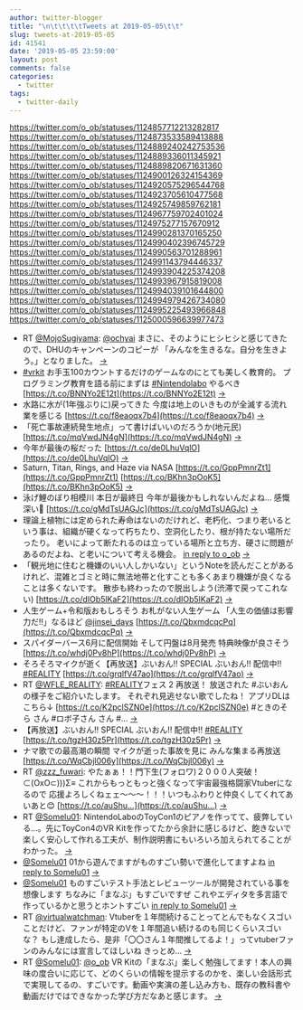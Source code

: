 ```yaml
---
author: twitter-blogger
title: "\n\t\t\t\tTweets at 2019-05-05\t\t"
slug: tweets-at-2019-05-05
id: 41541
date: '2019-05-05 23:59:00'
layout: post
comments: false
categories:
  - twitter
tags:
  - twitter-daily
---
```


https://twitter.com/o_ob/statuses/1124857712213282817 https://twitter.com/o_ob/statuses/1124873533589413888 https://twitter.com/o_ob/statuses/1124889240242753536 https://twitter.com/o_ob/statuses/1124889336011345921 https://twitter.com/o_ob/statuses/1124889820671631360 https://twitter.com/o_ob/statuses/1124900126324154369 https://twitter.com/o_ob/statuses/1124920575296544768 https://twitter.com/o_ob/statuses/1124923705610477568 https://twitter.com/o_ob/statuses/1124925749859762181 https://twitter.com/o_ob/statuses/1124967759702401024 https://twitter.com/o_ob/statuses/1124975277157670912 https://twitter.com/o_ob/statuses/1124990281370165250 https://twitter.com/o_ob/statuses/1124990402396745729 https://twitter.com/o_ob/statuses/1124990563701288961 https://twitter.com/o_ob/statuses/1124991143794446337 https://twitter.com/o_ob/statuses/1124993904225374208 https://twitter.com/o_ob/statuses/1124993967915819008 https://twitter.com/o_ob/statuses/1124994039101644800 https://twitter.com/o_ob/statuses/1124994979426734080 https://twitter.com/o_ob/statuses/1124995225493966848 https://twitter.com/o_ob/statuses/1125000596639977473  

*   RT [@MojoSugiyama](https://twitter.com/MojoSugiyama): [@ochyai](https://twitter.com/ochyai) まさに、そのようにヒシヒシと感じてきたので、DHUのキャンペーンのコピーが 「みんなを生きるな。自分を生きよう。」となりました。 [->](https://twitter.com/o_ob/statuses/1124857712213282817)
*   [#vrkit](https://twitter.com/search?q=%23vrkit&src=hash) お手玉100カウントするだけのゲームなのにとても美しく教育的。 プログラミング教育を語る前にまずは [#Nintendolabo](https://twitter.com/search?q=%23Nintendolabo&src=hash) やるべき [https://t.co/BNNYo2E12t](https://t.co/BNNYo2E12t) [->](https://twitter.com/o_ob/statuses/1124873533589413888)
*   水路に水が(1年強ぶりに)戻ってきた 今度は地上のいきものが全滅する流れ 業を感じる [https://t.co/f8eaoqx7b4](https://t.co/f8eaoqx7b4) [->](https://twitter.com/o_ob/statuses/1124889240242753536)
*   「死亡事故連続発生地点」って書けばいいのだろうか(地元民) [https://t.co/mqVwdJN4gN](https://t.co/mqVwdJN4gN) [->](https://twitter.com/o_ob/statuses/1124889336011345921)
*   今年が最後の桜だった [https://t.co/de0LhuVqlO](https://t.co/de0LhuVqlO) [->](https://twitter.com/o_ob/statuses/1124889820671631360)
*   Saturn, Titan, Rings, and Haze via NASA [https://t.co/GppPmnrZt1](https://t.co/GppPmnrZt1) [https://t.co/BKhn3pOoK5](https://t.co/BKhn3pOoK5) [->](https://twitter.com/o_ob/statuses/1124900126324154369)
*   泳げ鯉のぼり相模川 本日が最終日 今年が最後かもしれないんだよね... 感慨深い🎏 [https://t.co/gMdTsUAGJc](https://t.co/gMdTsUAGJc) [->](https://twitter.com/o_ob/statuses/1124920575296544768)
*   理論上植物には定められた寿命はないのだけれど、老朽化、つまり老いるという事は、組織が硬くなって朽ちたり、空洞化したり、根が持たない場所だったり。 老いによって断たれるのは立っている場所と立ち方、硬さに問題があるのだよね、と老いについて考える機会。 [in reply to o_ob](https://twitter.com/o_ob/statuses/1124889820671631360) [->](https://twitter.com/o_ob/statuses/1124923705610477568)
*   「観光地に住むと機嫌のいい人しかいない」というNoteを読んだことがあるけれど、混雑とゴミと時に無法地帯と化すことも多くあまり機嫌が良くなることは多くないです。 散歩も終わったので脱出しよう(渋滞で戻ってこれない) [https://t.co/dIOb5lKaF2](https://t.co/dIOb5lKaF2) [->](https://twitter.com/o_ob/statuses/1124925749859762181)
*   人生ゲーム+令和版おもしろそう お札がない人生ゲーム 「人生の価値は影響力だ‼︎」なるほど [@jinsei_days](https://twitter.com/jinsei_days) [https://t.co/QbxmdcqcPq](https://t.co/QbxmdcqcPq) [->](https://twitter.com/o_ob/statuses/1124967759702401024)
*   スパイダーバース6月に配信開始 そして円盤は8月発売 特典映像が良さそう [https://t.co/whdj0Pv8hP](https://t.co/whdj0Pv8hP) [->](https://twitter.com/o_ob/statuses/1124975277157670912)
*   そろそろマイクが逝く【再放送】ぶいおん!! SPECIAL ぶいおん!! 配信中!! [#REALITY](https://twitter.com/search?q=%23REALITY&src=hash) [https://t.co/grqlfV47ao](https://t.co/grqlfV47ao) [->](https://twitter.com/o_ob/statuses/1124990281370165250)
*   RT [@WFLE_REALITY](https://twitter.com/WFLE_REALITY): [#REALITY](https://twitter.com/search?q=%23REALITY&src=hash)フェス 2 再放送！ 放送された #ぶいおん の様子をご紹介いたします。 それぞれ見逃せない歌でしたね！ アプリDLはこちら↓ [https://t.co/K2pclSZN0e](https://t.co/K2pclSZN0e) #ときのそら さん #ロボ子さん さん #… [->](https://twitter.com/o_ob/statuses/1124990402396745729)
*   【再放送】ぶいおん!! SPECIAL ぶいおん!! 配信中!! [#REALITY](https://twitter.com/search?q=%23REALITY&src=hash) [https://t.co/tgzH30z5Pr](https://t.co/tgzH30z5Pr) [->](https://twitter.com/o_ob/statuses/1124990563701288961)
*   ナマ歌での最高潮の瞬間 マイクが逝った事故を見に みんな集まる再放送 [https://t.co/WqCbjl006y](https://t.co/WqCbjl006y) [->](https://twitter.com/o_ob/statuses/1124991143794446337)
*   RT [@zzz_fuwari](https://twitter.com/zzz_fuwari): やたぁぁ！！門下生(フォロワ)２０００人突破！⊂(OxO⊂)))Σ≡ これからもっともっと強くなって宇宙最強格闘家Vtuberになるので 応援よろしくねェェ～～～！！！いつもふわりと仲良くしてくれてあいあと😊 [https://t.co/auShu…](https://t.co/auShu…) [->](https://twitter.com/o_ob/statuses/1124993904225374208)
*   RT [@Somelu01](https://twitter.com/Somelu01): NintendoLaboのToyCon1のピアノを作ってて、疲弊している…。先にToyCon4のVR Kitを作ってたから余計に感じるけど、飽きないで楽しく安心して作れる工夫が、制作説明書にもいろいろ加えられてることがわかった。 [->](https://twitter.com/o_ob/statuses/1124993967915819008)
*   [@Somelu01](https://twitter.com/Somelu01) 01から遊んでますがものすごい勢いで進化してますよね [in reply to Somelu01](https://twitter.com/Somelu01/statuses/1124992782907482114) [->](https://twitter.com/o_ob/statuses/1124994039101644800)
*   [@Somelu01](https://twitter.com/Somelu01) ものすごいテスト手法とレビューツールが開発されている事を想像します ちなみに「まなぶ」もすごいですぜ これやエディタを多言語で作っているかと思うとホントすごい [in reply to Somelu01](https://twitter.com/Somelu01/statuses/1124994444116148224) [->](https://twitter.com/o_ob/statuses/1124994979426734080)
*   RT [@virtualwatchman](https://twitter.com/virtualwatchman): Vtuberを１年間続けることってとんでもなくスゴいことだけど、ファンが特定のVを１年間追い続けるのも同じくらいスゴいな？ もし達成したら、是非「〇〇さん１年間推してるよ！」ってvtuberファンのみんなには宣言してほしいね きっとめ… [->](https://twitter.com/o_ob/statuses/1124995225493966848)
*   RT [@Somelu01](https://twitter.com/Somelu01): [@o_ob](https://twitter.com/o_ob) VR Kitの「まなぶ」楽しく勉強してます！本人の興味の度合いに応じて、どのくらいの情報を提示するのかを、楽しい会話形式で実現してるの、すごいです。動画や実演の差し込み方も、既存の教科書や動画だけではできなかった学び方だなあと感じます。 [->](https://twitter.com/o_ob/statuses/1125000596639977473)